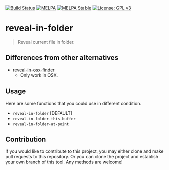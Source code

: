 [![Build Status](https://travis-ci.com/jcs090218/reveal-in-folder.svg?branch=master)](https://travis-ci.com/jcs090218/reveal-in-folder)
[![MELPA](https://melpa.org/packages/reveal-in-folder-badge.svg)](https://melpa.org/#/reveal-in-folder)
[![MELPA Stable](https://stable.melpa.org/packages/reveal-in-folder-badge.svg)](https://stable.melpa.org/#/reveal-in-folder)
[![License: GPL v3](https://img.shields.io/badge/License-GPL%20v3-blue.svg)](https://www.gnu.org/licenses/gpl-3.0)


# reveal-in-folder
> Reveal current file in folder.


## Differences from other alternatives

* [reveal-in-osx-finder](https://github.com/kaz-yos/reveal-in-osx-finder)
  - Only work in OSX.


## Usage

Here are some functions that you could use in different condition.

* `reveal-in-folder` [DEFAULT]
* `reveal-in-folder-this-buffer`
* `reveal-in-folder-at-point`


## Contribution

If you would like to contribute to this project, you may either
clone and make pull requests to this repository. Or you can
clone the project and establish your own branch of this tool.
Any methods are welcome!
